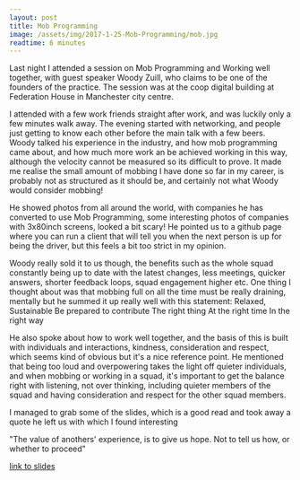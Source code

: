 ```yaml
---
layout: post
title: Mob Programming
image: /assets/img/2017-1-25-Mob-Programming/mob.jpg
readtime: 6 minutes
---
```


Last night I attended a session on Mob Programming and Working well together, with guest speaker Woody Zuill, who claims to be one of the founders of the practice. The session was at the coop digital building at Federation House in Manchester city centre.

<amp-img src="/assets/img/2017-1-25-Mob-Programming/2.PNG"
  width="684"
  height="442"
  layout="responsive">
</amp-img>

I attended with a few work friends straight after work, and was luckily only a few minutes walk away.
The evening started with networking, and people just getting to know each other before the main talk with a few beers. Woody talked his experience in the industry, and how mob programming came about, and how much more work  an be achieved working in this way, although the velocity cannot be measured so its difficult to prove. It made me realise the small amount of mobbing I have done so far in my career, is probably not as structured as it should be, and certainly not what Woody would consider mobbing!

<amp-img src="/assets/img/2017-1-25-Mob-Programming/3.PNG"
  width="684"
  height="442"
  layout="responsive">
</amp-img>

He showed photos from all around the world, with companies he has converted to use Mob Programming, some interesting photos of companies with 3x80inch screens, looked a bit scary!
He pointed us to a github page where you can run a client that will tell you when the next person is up for being the driver, but this feels a bit too strict in my opinion.

<amp-img src="/assets/img/2017-1-25-Mob-Programming/4.PNG"
  width="684"
  height="442"
  layout="responsive">
</amp-img>

Woody really sold it to us though, the benefits such as the whole squad constantly being up to date with the latest changes, less meetings, quicker answers, shorter feedback loops, squad engagement higher etc. One thing I thought about was that mobbing full on all the time must be really draining, mentally but he summed it up really well with this statement:
Relaxed, Sustainable 
Be prepared to contribute 
The right thing 
At the right time
In the right way

<amp-img src="/assets/img/2017-1-25-Mob-Programming/5.PNG"
  width="684"
  height="442"
  layout="responsive">
</amp-img>

He also spoke about how to work well together, and the basis of this is built with individuals and interactions, kindness, consideration and respect, which seems kind of obvious but it's a nice reference point. He mentioned that being too loud and overpowering takes the light off quieter individuals, and when mobbing or working in a squad, it's important to get the balance right with listening, not over thinking, including quieter members of the squad and having consideration and respect for the other squad members.

I managed to grab some of the slides, which is a good read and took away a quote he left us with which I found interesting

<amp-img src="/assets/img/2017-1-25-Mob-Programming/6.PNG"
  width="684"
  height="442"
  layout="responsive">
</amp-img>

"The value of anothers' experience, is to give us hope. Not to tell us how, or whether to proceed"

[link to slides](/assets/pdfs/MobProgramming_WoodyZuill.pdf)